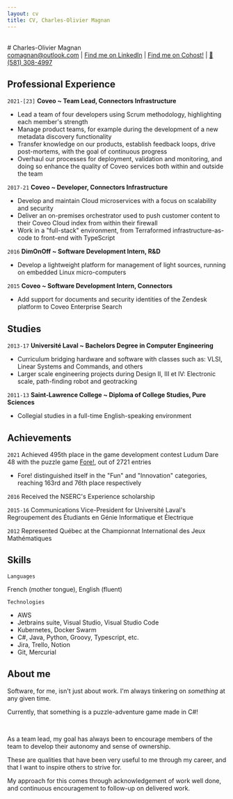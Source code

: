 ```yaml
---
layout: cv
title: CV, Charles-Olivier Magnan
---
```

<br>
# Charles-Olivier Magnan

<div id="webaddress">
<a href="comagnan@outlook.com">comagnan@outlook.com</a>
| <a href="https://ca.linkedin.com/in/charles-olivier-magnan-b89a6183">Find me on LinkedIn</a>
| <a href="https://cohost.org/TheBlondeBass">Find me on Cohost!</a>
| <a href="tel:581-308-4997">📱 (581) 308-4997</a>
</div>

## Professional Experience

`2021-[23]`
__Coveo ~ Team Lead, Connectors Infrastructure__

- Lead a team of four developers using Scrum methodology, highlighting each member's strength
- Manage product teams, for example during the development of a new metadata discovery functionality
- Transfer knowledge on our products, establish feedback loops, drive post-mortems, with the goal of continuous progress
- Overhaul our processes for deployment, validation and monitoring, and doing so enhance the quality of Coveo services both within and outside the team

`2017-21`
__Coveo ~ Developer, Connectors Infrastructure__

- Develop and maintain Cloud microservices with a focus on scalability and security
- Deliver an on-premises orchestrator used to push customer content to their Coveo Cloud index from within their firewall
- Work in a "full-stack" environment, from Terraformed infrastructure-as-code to front-end with TypeScript

`2016`
__DimOnOff ~ Software Development Intern, R&D__

- Develop a lightweight platform for management of light sources, running on embedded Linux micro-computers

`2015`
__Coveo ~ Software Development Intern, Connectors__

- Add support for documents and security identities of the Zendesk platform to Coveo Enterprise Search

## Studies

`2013-17`
__Université Laval ~ Bachelors Degree in Computer Engineering__

- Curriculum bridging hardware and software with classes such as: VLSI, Linear Systems and Commands, and others
- Larger scale engineering projects during Design II, III et IV: Electronic scale, path-finding robot and geotracking

`2011-13`
__Saint-Lawrence College ~ Diploma of College Studies, Pure Sciences__

- Collegial studies in a full-time English-speaking environment

## Achievements

`2021`
Achieved 495th place in the game development contest Ludum Dare 48 with the puzzle game [Fore!](https://ldjam.com/events/ludum-dare/48/fore), out of 2721 entries
- Fore! distinguished itself in the "Fun" and "Innovation" categories, reaching 163rd and 76th place respectively

`2016`
Received the NSERC's Experience scholarship

`2015-16`
Communications Vice-President for Université Laval's Regroupement des Étudiants en Génie Informatique et Électrique

`2012`
Represented Québec at the Championnat International des Jeux Mathématiques

## Skills

`Languages`

French (mother tongue), English (fluent)

`Technologies`

- AWS
- Jetbrains suite, Visual Studio, Visual Studio Code
- Kubernetes, Docker Swarm
- C#, Java, Python, Groovy, Typescript, etc.
- Jira, Trello, Notion
- Git, Mercurial

## About me

Software, for me, isn't just about work. I'm always tinkering on *something* at any given time.

Currently, that something is a puzzle-adventure game made in C#!

<br>

As a team lead, my goal has always been to encourage members of the team to develop their autonomy and sense of ownership.

These are qualities that have been very useful to me through my career, and that I want to inspire others to strive for.

My approach for this comes through acknowledgement of work well done, and continuous encouragement to follow-up on delivered work.

<br>

<!-- ### Footer

Last updated: July 2023 -->


